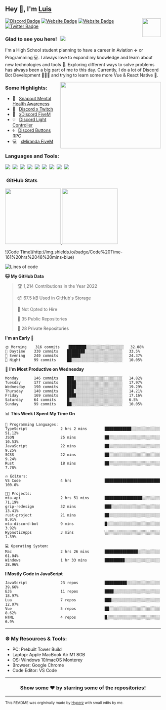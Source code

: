 ## Hey 👋, I'm [Luis](https://hypnoticsiege.net/) 

<img align="right" height="60" width="60" alt="" src="https://hypnoticsiege.net/images/uploads/logo.png" />

[![Discord Badge](https://img.shields.io/badge/-Discord-000000?style=flat-square&logo=Discord&logoColor=white)](https://hypnoticsiege.net/discord)
[![Website Badge](https://img.shields.io/badge/Snowside-000000?style=flat-square&logo=snowpack&logoColor=blue)](https://hypnoticsiege.net/snowside)
[![Website Badge](https://img.shields.io/badge/Website-000000?style=flat-square&logo=google-chrome&logoColor=white)](https://hypnoticsiege.net/)
[![Twitter Badge](https://img.shields.io/badge/-Twitter-000000?style=flat-square&logo=Twitter&logoColor=blue)](https://twitter.com/hypnoticsiege)

### Glad to see you here! &nbsp; ![](https://komarev.com/ghpvc/?username=HypnoticSiege&label=Views&color=blue&style=plastic) 

I'm a High School student planning to have a career in Aviation ✈️ or Programming 💻. I always love to expand my knowledge and learn about new technologies and tools 🔨.  Exploring different ways to solve problems has always been a big part of me to this day. Currently, I do a lot of Discord Bot Development 👨🏻‍💻 and trying to learn some more Vue & React Native 👀.

<img align="right" height="215" width="325" alt="" src="https://cdn.dribbble.com/users/416610/screenshots/4801105/coding_desk_flat_vector_ui_ux_design_illustration_motion_animation_gif2.gif" />


### Some Highlights:

- 📌 &nbsp; [Snapout Mental Health Awareness](https://snapout.nl/)
- 🚀 &nbsp; [Discord x Twitch](https://github.com/HypnoticSiege/Discord-x-Twitch)
- 🏫 &nbsp; [xDiscord FiveM](https://github.com/HypnoticSiege/xDiscord)
- 💡 &nbsp; [Discord Light Controller](https://github.com/HypnoticSiege/discord-light-controller)
- 🌀 &nbsp; [Discord Buttons RPC](https://github.com/HypnoticSiege/Discord-Buttons-RPC)
- 💻 &nbsp; [xMiranda FiveM](https://github.com/HypnoticSiege/xMiranda)

### Languages and Tools:

![](https://img.shields.io/badge/JavaScript-000000?style=for-the-badge&logo=javascript&logoColor=yellow)&nbsp;
![](https://img.shields.io/badge/Node.js-000000?style=for-the-badge&logo=node.js&logoColor=green)&nbsp;
![](https://img.shields.io/badge/HTML5-000000?style=for-the-badge&logo=html5&logoColor=orange)&nbsp;
![](https://img.shields.io/badge/CSS3-000000?style=for-the-badge&logo=css3&logoColor=blue)&nbsp;
![](https://img.shields.io/badge/Typescript-000000?style=for-the-badge&logo=typescript&logoColor=blue)&nbsp;
![](https://img.shields.io/badge/Windows-000000?style=for-the-badge&logo=windows&logoColor=blue)&nbsp;
![](https://img.shields.io/badge/Linux-000000?style=for-the-badge&logo=linux&logoColor=orange)&nbsp;
![](https://img.shields.io/badge/Discord-000000?style=for-the-badge&logo=discord&logoColor=white)&nbsp;
![](https://img.shields.io/badge/GitHub-000000?style=for-the-badge&logo=github&logoColor=white)&nbsp;

### &nbsp;GitHub Stats

<p align="left">
<a href="https://github.com/HypnoticSiege">
  <img height="180em" src="https://github-readme-stats-eight-theta.vercel.app/api?username=HypnoticSiege&show_icons=true&theme=react&include_all_commits=true&count_private=true"/>
  <img height="180em" src="https://github-readme-stats-eight-theta.vercel.app/api/top-langs/?username=HypnoticSiege&layout=compact&langs_count=8&theme=react"/>
  </a>
</p>
<!--START_SECTION:waka-->
![Code Time](http://img.shields.io/badge/Code%20Time-161%20hrs%2048%20mins-blue)

![Lines of code](https://img.shields.io/badge/From%20Hello%20World%20I%27ve%20Written-198%20Thousand%20lines%20of%20code-blue)

**🐱 My GitHub Data** 

> 🏆 1,214 Contributions in the Year 2022
 > 
> 📦 67.5 kB Used in GitHub's Storage 
 > 
> 🚫 Not Opted to Hire
 > 
> 📜 35 Public Repositories 
 > 
> 🔑 28 Private Repositories  
 > 
**I'm an Early 🐤** 

```text
🌞 Morning    316 commits    ████████░░░░░░░░░░░░░░░░░   32.08% 
🌆 Daytime    330 commits    ████████░░░░░░░░░░░░░░░░░   33.5% 
🌃 Evening    240 commits    ██████░░░░░░░░░░░░░░░░░░░   24.37% 
🌙 Night      99 commits     ██░░░░░░░░░░░░░░░░░░░░░░░   10.05%

```
📅 **I'm Most Productive on Wednesday** 

```text
Monday       146 commits    ███░░░░░░░░░░░░░░░░░░░░░░   14.82% 
Tuesday      177 commits    ████░░░░░░░░░░░░░░░░░░░░░   17.97% 
Wednesday    190 commits    ████░░░░░░░░░░░░░░░░░░░░░   19.29% 
Thursday     140 commits    ███░░░░░░░░░░░░░░░░░░░░░░   14.21% 
Friday       169 commits    ████░░░░░░░░░░░░░░░░░░░░░   17.16% 
Saturday     64 commits     █░░░░░░░░░░░░░░░░░░░░░░░░   6.5% 
Sunday       99 commits     ██░░░░░░░░░░░░░░░░░░░░░░░   10.05%

```


📊 **This Week I Spent My Time On** 

```text
💬 Programming Languages: 
TypeScript               2 hrs 2 mins        ████████████░░░░░░░░░░░░░   51.12% 
JSON                     25 mins             ██░░░░░░░░░░░░░░░░░░░░░░░   10.53% 
JavaScript               22 mins             ██░░░░░░░░░░░░░░░░░░░░░░░   9.25% 
SCSS                     22 mins             ██░░░░░░░░░░░░░░░░░░░░░░░   9.24% 
Rust                     18 mins             ██░░░░░░░░░░░░░░░░░░░░░░░   7.78%

🔥 Editors: 
VS Code                  4 hrs               █████████████████████████   100.0%

🐱‍💻 Projects: 
mta-api                  2 hrs 51 mins       █████████████████░░░░░░░░   71.19% 
grip-redesign            32 mins             ███░░░░░░░░░░░░░░░░░░░░░░   13.41% 
rust-project             21 mins             ██░░░░░░░░░░░░░░░░░░░░░░░   8.91% 
mta-discord-bot          9 mins              █░░░░░░░░░░░░░░░░░░░░░░░░   3.92% 
HypnoticApps             3 mins              ░░░░░░░░░░░░░░░░░░░░░░░░░   1.39%

💻 Operating System: 
Mac                      2 hrs 26 mins       ███████████████░░░░░░░░░░   61.04% 
Windows                  1 hr 33 mins        █████████░░░░░░░░░░░░░░░░   38.96%

```

**I Mostly Code in JavaScript** 

```text
JavaScript               23 repos            ██████████░░░░░░░░░░░░░░░   39.66% 
EJS                      11 repos            ████░░░░░░░░░░░░░░░░░░░░░   18.97% 
Lua                      7 repos             ███░░░░░░░░░░░░░░░░░░░░░░   12.07% 
Vue                      5 repos             ██░░░░░░░░░░░░░░░░░░░░░░░   8.62% 
HTML                     4 repos             █░░░░░░░░░░░░░░░░░░░░░░░░   6.9%

```



<!--END_SECTION:waka-->

---

### ⚙️ My Resources & Tools:

- PC: Prebuilt Tower Build
- Laptop: Apple MacBook Air M1 8GB
- OS: Windows 10/macOS Monterey
- Browser: Google Chrome
- Code Editor: VS Code

---

<h3 align=center>Show some ❤️ by starring some of the repositories!</h3>

---
<small>This README was orgininally made by <a href="https://hyperz.net/">Hyperz</a> with small edits by me.</small>
